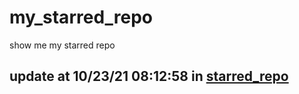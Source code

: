 # my_starred_repo
show me my starred repo

update at 10/23/21 08:12:58 in [starred_repo](./index.html)
---

